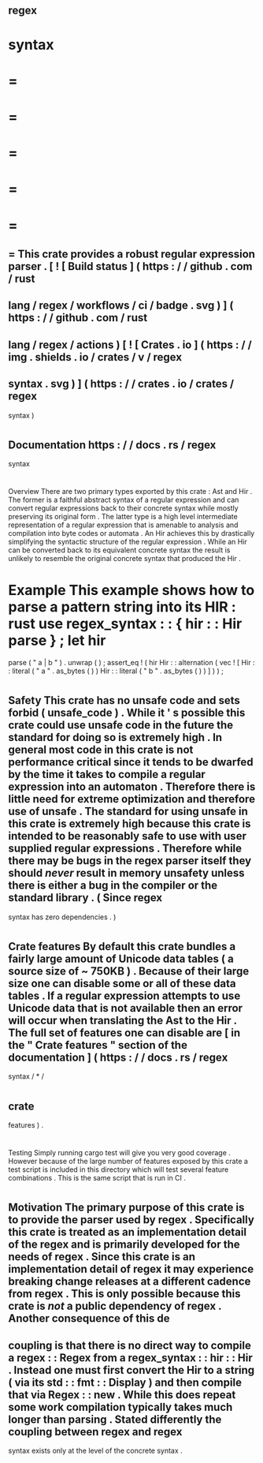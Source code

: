 regex
-
syntax
=
=
=
=
=
=
=
=
=
=
=
=
This
crate
provides
a
robust
regular
expression
parser
.
[
!
[
Build
status
]
(
https
:
/
/
github
.
com
/
rust
-
lang
/
regex
/
workflows
/
ci
/
badge
.
svg
)
]
(
https
:
/
/
github
.
com
/
rust
-
lang
/
regex
/
actions
)
[
!
[
Crates
.
io
]
(
https
:
/
/
img
.
shields
.
io
/
crates
/
v
/
regex
-
syntax
.
svg
)
]
(
https
:
/
/
crates
.
io
/
crates
/
regex
-
syntax
)
#
#
#
Documentation
https
:
/
/
docs
.
rs
/
regex
-
syntax
#
#
#
Overview
There
are
two
primary
types
exported
by
this
crate
:
Ast
and
Hir
.
The
former
is
a
faithful
abstract
syntax
of
a
regular
expression
and
can
convert
regular
expressions
back
to
their
concrete
syntax
while
mostly
preserving
its
original
form
.
The
latter
type
is
a
high
level
intermediate
representation
of
a
regular
expression
that
is
amenable
to
analysis
and
compilation
into
byte
codes
or
automata
.
An
Hir
achieves
this
by
drastically
simplifying
the
syntactic
structure
of
the
regular
expression
.
While
an
Hir
can
be
converted
back
to
its
equivalent
concrete
syntax
the
result
is
unlikely
to
resemble
the
original
concrete
syntax
that
produced
the
Hir
.
#
#
#
Example
This
example
shows
how
to
parse
a
pattern
string
into
its
HIR
:
rust
use
regex_syntax
:
:
{
hir
:
:
Hir
parse
}
;
let
hir
=
parse
(
"
a
|
b
"
)
.
unwrap
(
)
;
assert_eq
!
(
hir
Hir
:
:
alternation
(
vec
!
[
Hir
:
:
literal
(
"
a
"
.
as_bytes
(
)
)
Hir
:
:
literal
(
"
b
"
.
as_bytes
(
)
)
]
)
)
;
#
#
#
Safety
This
crate
has
no
unsafe
code
and
sets
forbid
(
unsafe_code
)
.
While
it
'
s
possible
this
crate
could
use
unsafe
code
in
the
future
the
standard
for
doing
so
is
extremely
high
.
In
general
most
code
in
this
crate
is
not
performance
critical
since
it
tends
to
be
dwarfed
by
the
time
it
takes
to
compile
a
regular
expression
into
an
automaton
.
Therefore
there
is
little
need
for
extreme
optimization
and
therefore
use
of
unsafe
.
The
standard
for
using
unsafe
in
this
crate
is
extremely
high
because
this
crate
is
intended
to
be
reasonably
safe
to
use
with
user
supplied
regular
expressions
.
Therefore
while
there
may
be
bugs
in
the
regex
parser
itself
they
should
_never_
result
in
memory
unsafety
unless
there
is
either
a
bug
in
the
compiler
or
the
standard
library
.
(
Since
regex
-
syntax
has
zero
dependencies
.
)
#
#
#
Crate
features
By
default
this
crate
bundles
a
fairly
large
amount
of
Unicode
data
tables
(
a
source
size
of
~
750KB
)
.
Because
of
their
large
size
one
can
disable
some
or
all
of
these
data
tables
.
If
a
regular
expression
attempts
to
use
Unicode
data
that
is
not
available
then
an
error
will
occur
when
translating
the
Ast
to
the
Hir
.
The
full
set
of
features
one
can
disable
are
[
in
the
"
Crate
features
"
section
of
the
documentation
]
(
https
:
/
/
docs
.
rs
/
regex
-
syntax
/
*
/
#
crate
-
features
)
.
#
#
#
Testing
Simply
running
cargo
test
will
give
you
very
good
coverage
.
However
because
of
the
large
number
of
features
exposed
by
this
crate
a
test
script
is
included
in
this
directory
which
will
test
several
feature
combinations
.
This
is
the
same
script
that
is
run
in
CI
.
#
#
#
Motivation
The
primary
purpose
of
this
crate
is
to
provide
the
parser
used
by
regex
.
Specifically
this
crate
is
treated
as
an
implementation
detail
of
the
regex
and
is
primarily
developed
for
the
needs
of
regex
.
Since
this
crate
is
an
implementation
detail
of
regex
it
may
experience
breaking
change
releases
at
a
different
cadence
from
regex
.
This
is
only
possible
because
this
crate
is
_not_
a
public
dependency
of
regex
.
Another
consequence
of
this
de
-
coupling
is
that
there
is
no
direct
way
to
compile
a
regex
:
:
Regex
from
a
regex_syntax
:
:
hir
:
:
Hir
.
Instead
one
must
first
convert
the
Hir
to
a
string
(
via
its
std
:
:
fmt
:
:
Display
)
and
then
compile
that
via
Regex
:
:
new
.
While
this
does
repeat
some
work
compilation
typically
takes
much
longer
than
parsing
.
Stated
differently
the
coupling
between
regex
and
regex
-
syntax
exists
only
at
the
level
of
the
concrete
syntax
.
